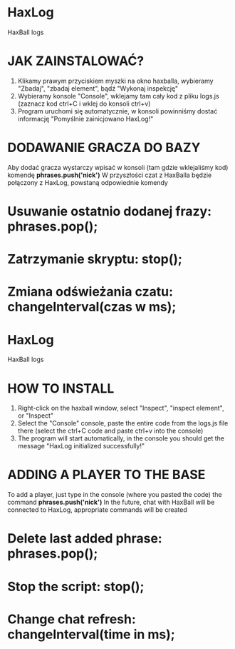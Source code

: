 # HaxLog
HaxBall logs

# JAK ZAINSTALOWAĆ?
1. Klikamy prawym przyciskiem myszki na okno haxballa, wybieramy "Zbadaj", "zbadaj element", bądź "Wykonaj inspekcję"
2. Wybieramy konsole "Console", wklejamy tam cały kod z pliku logs.js (zaznacz kod ctrl+C i wklej do konsoli ctrl+v)
3. Program uruchomi się automatycznie, w konsoli powinniśmy dostać informację "Pomyślnie zainicjowano HaxLog!"

# DODAWANIE GRACZA DO BAZY
Aby dodać gracza wystarczy wpisać w konsoli (tam gdzie wklejaliśmy kod) komendę **phrases.push('nick')**
W przyszłości czat z HaxBalla będzie połączony z HaxLog, powstaną odpowiednie komendy

# Usuwanie ostatnio dodanej frazy: **phrases.pop();**

# Zatrzymanie skryptu: **stop();**

# Zmiana odświeżania czatu: **changeInterval(czas w ms);**

# HaxLog
HaxBall logs

# HOW TO INSTALL
1. Right-click on the haxball window, select "Inspect", "inspect element", or "Inspect"
2. Select the "Console" console, paste the entire code from the logs.js file there (select the ctrl+C code and paste ctrl+v into the console)
3. The program will start automatically, in the console you should get the message "HaxLog initialized successfully!"

# ADDING A PLAYER TO THE BASE
To add a player, just type in the console (where you pasted the code) the command **phrases.push('nick')**
In the future, chat with HaxBall will be connected to HaxLog, appropriate commands will be created

# Delete last added phrase: **phrases.pop();**

# Stop the script: **stop();**

# Change chat refresh: **changeInterval(time in ms);**
